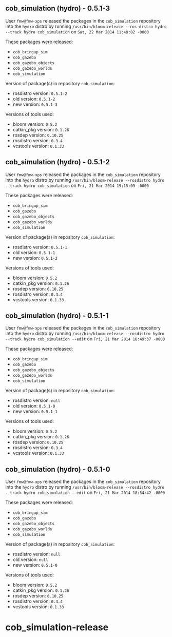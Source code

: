 ## cob_simulation (hydro) - 0.5.1-3

User `fmw@fmw-xps` released the packages in the `cob_simulation` repository into the `hydro` distro by running `/usr/bin/bloom-release --ros-distro hydro --track hydro cob_simulation` on `Sat, 22 Mar 2014 11:40:02 -0000`

These packages were released:
- `cob_bringup_sim`
- `cob_gazebo`
- `cob_gazebo_objects`
- `cob_gazebo_worlds`
- `cob_simulation`

Version of package(s) in repository `cob_simulation`:
- rosdistro version: `0.5.1-2`
- old version: `0.5.1-2`
- new version: `0.5.1-3`

Versions of tools used:
- bloom version: `0.5.2`
- catkin_pkg version: `0.1.26`
- rosdep version: `0.10.25`
- rosdistro version: `0.3.4`
- vcstools version: `0.1.33`


## cob_simulation (hydro) - 0.5.1-2

User `fmw@fmw-xps` released the packages in the `cob_simulation` repository into the `hydro` distro by running `/usr/bin/bloom-release --rosdistro hydro --track hydro cob_simulation` on `Fri, 21 Mar 2014 19:15:09 -0000`

These packages were released:
- `cob_bringup_sim`
- `cob_gazebo`
- `cob_gazebo_objects`
- `cob_gazebo_worlds`
- `cob_simulation`

Version of package(s) in repository `cob_simulation`:
- rosdistro version: `0.5.1-1`
- old version: `0.5.1-1`
- new version: `0.5.1-2`

Versions of tools used:
- bloom version: `0.5.2`
- catkin_pkg version: `0.1.26`
- rosdep version: `0.10.25`
- rosdistro version: `0.3.4`
- vcstools version: `0.1.33`


## cob_simulation (hydro) - 0.5.1-1

User `fmw@fmw-xps` released the packages in the `cob_simulation` repository into the `hydro` distro by running `/usr/bin/bloom-release --rosdistro hydro --track hydro cob_simulation --edit` on `Fri, 21 Mar 2014 18:49:37 -0000`

These packages were released:
- `cob_bringup_sim`
- `cob_gazebo`
- `cob_gazebo_objects`
- `cob_gazebo_worlds`
- `cob_simulation`

Version of package(s) in repository `cob_simulation`:
- rosdistro version: `null`
- old version: `0.5.1-0`
- new version: `0.5.1-1`

Versions of tools used:
- bloom version: `0.5.2`
- catkin_pkg version: `0.1.26`
- rosdep version: `0.10.25`
- rosdistro version: `0.3.4`
- vcstools version: `0.1.33`


## cob_simulation (hydro) - 0.5.1-0

User `fmw@fmw-xps` released the packages in the `cob_simulation` repository into the `hydro` distro by running `/usr/bin/bloom-release --rosdistro hydro --track hydro cob_simulation --edit` on `Fri, 21 Mar 2014 18:34:42 -0000`

These packages were released:
- `cob_bringup_sim`
- `cob_gazebo`
- `cob_gazebo_objects`
- `cob_gazebo_worlds`
- `cob_simulation`

Version of package(s) in repository `cob_simulation`:
- rosdistro version: `null`
- old version: `null`
- new version: `0.5.1-0`

Versions of tools used:
- bloom version: `0.5.2`
- catkin_pkg version: `0.1.26`
- rosdep version: `0.10.25`
- rosdistro version: `0.3.4`
- vcstools version: `0.1.33`


cob_simulation-release
======================

